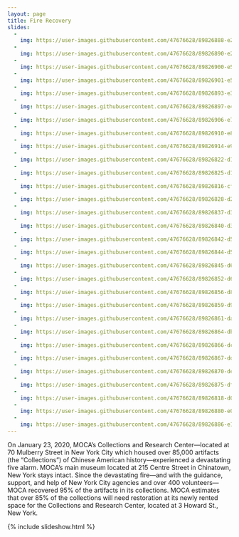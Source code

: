 ```yaml
---
layout: page
title: Fire Recovery
slides:
  -
    img: https://user-images.githubusercontent.com/47676628/89826888-e2499480-db24-11ea-91de-3aa93abbd636.jpg 
  -
    img: https://user-images.githubusercontent.com/47676628/89826890-e2e22b00-db24-11ea-8c75-5b8bf4a4fc65.jpg  
  -
    img: https://user-images.githubusercontent.com/47676628/89826900-e5448500-db24-11ea-93da-0bcc19759fdf.jpg 
  -
    img: https://user-images.githubusercontent.com/47676628/89826901-e5dd1b80-db24-11ea-8867-1f0cee302e65.jpg 
  -
    img: https://user-images.githubusercontent.com/47676628/89826893-e37ac180-db24-11ea-8673-590ed37b1094.jpg 
  -
    img: https://user-images.githubusercontent.com/47676628/89826897-e4135800-db24-11ea-91d0-9b5e7ec2546b.jpg
  -
    img: https://user-images.githubusercontent.com/47676628/89826906-e7a6df00-db24-11ea-8dc7-33c5ba93609c.JPG
  -
    img: https://user-images.githubusercontent.com/47676628/89826910-e83f7580-db24-11ea-8ddb-ca7e4ce21efe.jpg
  -
    img: https://user-images.githubusercontent.com/47676628/89826914-e970a280-db24-11ea-8041-2943dbd7edf1.jpg
  -
    img: https://user-images.githubusercontent.com/47676628/89826822-d1008800-db24-11ea-88e9-3dcfdbd3af69.jpg
  - 
    img: https://user-images.githubusercontent.com/47676628/89826825-d1991e80-db24-11ea-93e2-1e5851757f2c.jpg
  -
    img: https://user-images.githubusercontent.com/47676628/89826816-cf36c480-db24-11ea-929a-b28ccd2443cc.jpg
  -
    img: https://user-images.githubusercontent.com/47676628/89826828-d2ca4b80-db24-11ea-9fab-7d138d2d5256.jpg
  -
    img: https://user-images.githubusercontent.com/47676628/89826837-d362e200-db24-11ea-888c-33211bf8b2dd.jpg 
  -
    img: https://user-images.githubusercontent.com/47676628/89826840-d3fb7880-db24-11ea-94d1-e4d8d62f5bbf.jpg  
  -
    img: https://user-images.githubusercontent.com/47676628/89826842-d52ca580-db24-11ea-9f5d-cdb9c223fc90.jpg
  -
    img: https://user-images.githubusercontent.com/47676628/89826844-d5c53c00-db24-11ea-869b-3a1c7668f83c.jpg 
  -
    img: https://user-images.githubusercontent.com/47676628/89826845-d65dd280-db24-11ea-8809-8e8ed205d98b.jpg  
  -
    img: https://user-images.githubusercontent.com/47676628/89826852-d6f66900-db24-11ea-99dc-0afe95d6858f.jpg
  -
    img: https://user-images.githubusercontent.com/47676628/89826856-d8c02c80-db24-11ea-8fd2-72977e883a8f.jpg
  -
    img: https://user-images.githubusercontent.com/47676628/89826859-d9f15980-db24-11ea-818e-06e27688fc29.jpg
  - 
    img: https://user-images.githubusercontent.com/47676628/89826861-da89f000-db24-11ea-994c-2c356010b04f.jpg
  -
    img: https://user-images.githubusercontent.com/47676628/89826864-dbbb1d00-db24-11ea-9e74-fbb3d0c312e2.jpg
  -
    img: https://user-images.githubusercontent.com/47676628/89826866-dc53b380-db24-11ea-9cbb-e10bc806adad.jpg 
  -
    img: https://user-images.githubusercontent.com/47676628/89826867-dd84e080-db24-11ea-9607-7c9c726d418b.jpg 
  -
    img: https://user-images.githubusercontent.com/47676628/89826870-de1d7700-db24-11ea-896a-e917f77920c7.jpg  
  -
    img: https://user-images.githubusercontent.com/47676628/89826875-df4ea400-db24-11ea-9294-55c292d82fba.jpg
  -
    img: https://user-images.githubusercontent.com/47676628/89826818-d067f180-db24-11ea-8c48-b3cb2f55e43e.jpg    
  -
    img: https://user-images.githubusercontent.com/47676628/89826880-e07fd100-db24-11ea-89b5-73274c408514.jpg  
  -
    img: https://user-images.githubusercontent.com/47676628/89826886-e1186780-db24-11ea-8535-b9f278b7351b.jpg
---
```


On January 23, 2020, MOCA’s Collections and Research Center—located at 70 Mulberry Street in New York City which housed over 85,000 artifacts (the “Collections”) of Chinese American history—experienced a devastating five alarm. MOCA’s main museum located at 215 Centre Street in Chinatown, New York stays intact. Since the devastating fire—and with the guidance, support, and help of New York City agencies and over 400 volunteers—MOCA recovered 95% of the artifacts in its collections. MOCA estimates that over 85% of the collections will need restoration at its newly rented space for the Collections and Research Center, located at 3 Howard St., New York.

{% include slideshow.html %}
